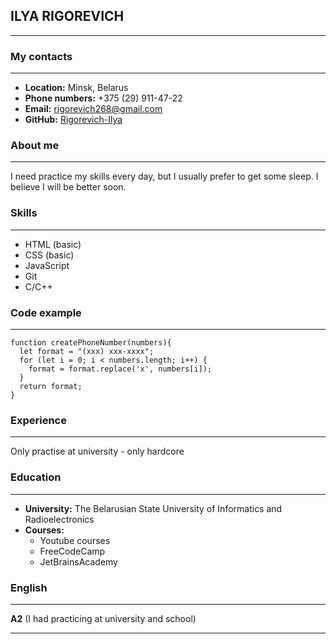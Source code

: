 ## **ILYA RIGOREVICH**
***
### **My contacts**
***
- **Location:** Minsk, Belarus
- **Phone numbers:** +375 (29) 911-47-22
- **Email:** rigorevich268@gmail.com
- **GitHub:** [Rigorevich-Ilya](https://github.com/Rigorevich)
### **About me**
***
I need practice my skills every day, but I usually prefer to get some sleep. I believe I will be better soon.
### **Skills**
***
- HTML (basic)
- CSS (basic)
- JavaScript
- Git
- C/C++
### **Code example**
***
```
function createPhoneNumber(numbers){
  let format = "(xxx) xxx-xxxx";
  for (let i = 0; i < numbers.length; i++) {
    format = format.replace('x', numbers[i]);
  }
  return format;
}
```
### **Experience**
***
Only practise at university - only hardcore
### **Education**
***
- **University:** The Belarusian State University of Informatics and Radioelectronics
- **Courses:**
    * Youtube courses
    * FreeCodeCamp
    * JetBrainsAcademy
### **English**
***
**A2** (I had practicing at university and school)
***
